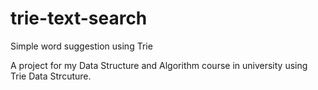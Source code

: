# trie-text-search
Simple word suggestion using Trie

A project for my Data Structure and Algorithm course in university using Trie Data Strcuture. 
